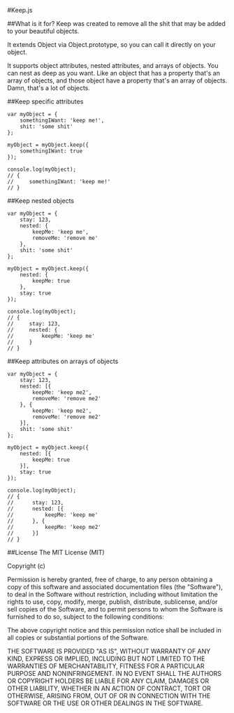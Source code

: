 #Keep.js

##What is it for?
Keep was created to remove all the shit that may be added to your beautiful objects.

It extends Object via Object.prototype, so you can call it directly on your object.

It supports object attributes, nested attributes, and arrays of objects. You can nest as deep as you want. Like an object that has a property that's an array of objects, and those object have a property that's an array of objects. Damn, that's a lot of objects.

##Keep specific attributes

	var myObject = {
		somethingIWant: 'keep me!',
		shit: 'some shit'
	};
	
	myObject = myObject.keep({
		somethingIWant: true
	});
	
	console.log(myObject);
	// {
	//     somethingIWant: 'keep me!'
	// }

##Keep nested objects

	var myObject = {
		stay: 123,
		nested: {
			keepMe: 'keep me',
			removeMe: 'remove me'
		},
		shit: 'some shit'
	};
	
	myObject = myObject.keep({
		nested: {
			keepMe: true
		},
		stay: true
	});
	
	console.log(myObject);
	// {
	//     stay: 123,
	//     nested: {
	//         keepMe: 'keep me'
	//	   }
	// }

##Keep attributes on arrays of objects

	var myObject = {
		stay: 123,
		nested: [{
			keepMe: 'keep me2',
			removeMe: 'remove me2'
		}, {
			keepMe: 'keep me2',
			removeMe: 'remove me2'
		}],
		shit: 'some shit'
	};
	
	myObject = myObject.keep({
		nested: [{
			keepMe: true
		}],
		stay: true
	});
	
	console.log(myObject);
	// {
	//		stay: 123,
	//		nested: [{
	//			keepMe: 'keep me'
	//		}, {
	//			keepMe: 'keep me2'
	//		}]
	// }

##License
The MIT License (MIT)

Copyright (c) <year> <copyright holders>

Permission is hereby granted, free of charge, to any person obtaining a copy
of this software and associated documentation files (the "Software"), to deal
in the Software without restriction, including without limitation the rights
to use, copy, modify, merge, publish, distribute, sublicense, and/or sell
copies of the Software, and to permit persons to whom the Software is
furnished to do so, subject to the following conditions:

The above copyright notice and this permission notice shall be included in
all copies or substantial portions of the Software.

THE SOFTWARE IS PROVIDED "AS IS", WITHOUT WARRANTY OF ANY KIND, EXPRESS OR
IMPLIED, INCLUDING BUT NOT LIMITED TO THE WARRANTIES OF MERCHANTABILITY,
FITNESS FOR A PARTICULAR PURPOSE AND NONINFRINGEMENT. IN NO EVENT SHALL THE
AUTHORS OR COPYRIGHT HOLDERS BE LIABLE FOR ANY CLAIM, DAMAGES OR OTHER
LIABILITY, WHETHER IN AN ACTION OF CONTRACT, TORT OR OTHERWISE, ARISING FROM,
OUT OF OR IN CONNECTION WITH THE SOFTWARE OR THE USE OR OTHER DEALINGS IN
THE SOFTWARE.
